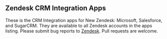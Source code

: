 ## Zendesk CRM Integration Apps

These is the CRM Integration apps for New Zendesk: Microsoft, Salesforce, and
SugarCRM. They are available to all Zendesk accounts in the apps listing.
Please submit bug reports to
[Zendesk](https://support.zendesk.com/requests/new). Pull requests are welcome.
